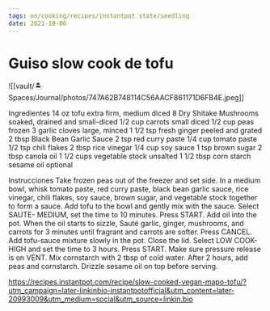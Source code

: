 ```yaml
---
tags: on/cooking/recipes/instantpot state/seedling
date: 2021-10-06
---
```

# Guiso slow cook de tofu 

![[vault/🏝 Spaces/Journal/photos/747A62B748114C56AACF861171D6FB4E.jpeg]]

Ingredientes
14 oz tofu extra firm, medium diced
8 Dry Shitake Mushrooms soaked, drained and small-diced
1/2 cup carrots small diced
1/2 cup peas frozen
3 garlic cloves large, minced
1 1/2 tsp fresh ginger peeled and grated
2 tbsp Black Bean Garlic Sauce
2 tsp red curry paste
1/4 cup tomato paste
1/2 tsp chili flakes
2 tbsp rice vinegar
1/4 cup soy sauce
1 tsp brown sugar
2 tbsp canola oil
1 1/2 cups vegetable stock unsalted
1 1/2 tbsp corn starch
sesame oil optional

Instrucciones
Take frozen peas out of the freezer and set side.
In a medium bowl, whisk tomato paste, red curry paste, black bean garlic sauce, rice vinegar, chili flakes, soy sauce, brown sugar, and vegetable stock together to form a sauce.
Add tofu to the bowl and gently mix with the sauce.
Select SAUTE- MEDIUM, set the time to 10 minutes. Press START.
Add oil into the pot.
When the oil starts to sizzle, Sauté garlic, ginger, mushrooms, and carrots for 3 minutes until fragrant and carrots are softer.
Press CANCEL.
Add tofu-sauce mixture slowly in the pot.
Close the lid.
Select LOW COOK-HIGH and set the time to 3 hours. Press START. Make sure pressure release is on VENT.
Mix cornstarch with 2 tbsp of cold water.
After 2 hours, add peas and cornstarch.
Drizzle sesame oil on top before serving.


https://recipes.instantpot.com/recipe/slow-cooked-vegan-mapo-tofu/?utm_campaign=later-linkinbio-instantpotofficial&utm_content=later-20993009&utm_medium=social&utm_source=linkin.bio
